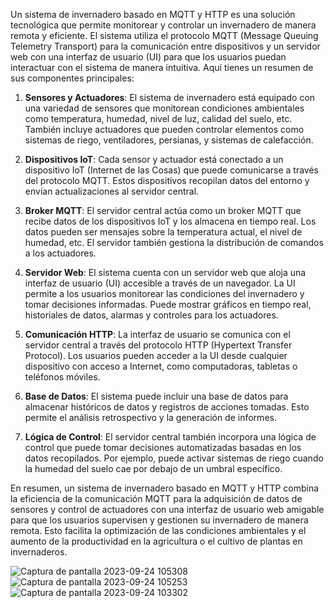 Un sistema de invernadero basado en MQTT y HTTP es una solución tecnológica que permite monitorear y controlar un invernadero de manera remota y eficiente. El sistema utiliza el protocolo MQTT (Message Queuing Telemetry Transport) para la comunicación entre dispositivos y un servidor web con una interfaz de usuario (UI) para que los usuarios puedan interactuar con el sistema de manera intuitiva. Aquí tienes un resumen de sus componentes principales:

1. **Sensores y Actuadores**: El sistema de invernadero está equipado con una variedad de sensores que monitorean condiciones ambientales como temperatura, humedad, nivel de luz, calidad del suelo, etc. También incluye actuadores que pueden controlar elementos como sistemas de riego, ventiladores, persianas, y sistemas de calefacción.

2. **Dispositivos IoT**: Cada sensor y actuador está conectado a un dispositivo IoT (Internet de las Cosas) que puede comunicarse a través del protocolo MQTT. Estos dispositivos recopilan datos del entorno y envían actualizaciones al servidor central.

3. **Broker MQTT**: El servidor central actúa como un broker MQTT que recibe datos de los dispositivos IoT y los almacena en tiempo real. Los datos pueden ser mensajes sobre la temperatura actual, el nivel de humedad, etc. El servidor también gestiona la distribución de comandos a los actuadores.

4. **Servidor Web**: El sistema cuenta con un servidor web que aloja una interfaz de usuario (UI) accesible a través de un navegador. La UI permite a los usuarios monitorear las condiciones del invernadero y tomar decisiones informadas. Puede mostrar gráficos en tiempo real, historiales de datos, alarmas y controles para los actuadores.

5. **Comunicación HTTP**: La interfaz de usuario se comunica con el servidor central a través del protocolo HTTP (Hypertext Transfer Protocol). Los usuarios pueden acceder a la UI desde cualquier dispositivo con acceso a Internet, como computadoras, tabletas o teléfonos móviles.

6. **Base de Datos**: El sistema puede incluir una base de datos para almacenar históricos de datos y registros de acciones tomadas. Esto permite el análisis retrospectivo y la generación de informes.

7. **Lógica de Control**: El servidor central también incorpora una lógica de control que puede tomar decisiones automatizadas basadas en los datos recopilados. Por ejemplo, puede activar sistemas de riego cuando la humedad del suelo cae por debajo de un umbral específico.

En resumen, un sistema de invernadero basado en MQTT y HTTP combina la eficiencia de la comunicación MQTT para la adquisición de datos de sensores y control de actuadores con una interfaz de usuario web amigable para que los usuarios supervisen y gestionen su invernadero de manera remota. Esto facilita la optimización de las condiciones ambientales y el aumento de la productividad en la agricultura o el cultivo de plantas en invernaderos.



![Captura de pantalla 2023-09-24 105308](https://github.com/Gualbertokuchay/Invernadero/assets/90735517/0ac7140e-6aeb-4ed9-bcb4-c8845bd940f6)
![Captura de pantalla 2023-09-24 105253](https://github.com/Gualbertokuchay/Invernadero/assets/90735517/bbb8f43f-9277-46f6-82d1-01f389b22637)
![Captura de pantalla 2023-09-24 103302](https://github.com/Gualbertokuchay/Invernadero/assets/90735517/d1e454cb-b5d2-4455-83c6-3c6766d35f60)
